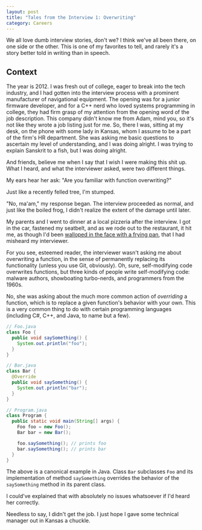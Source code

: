 ```yaml
---
layout: post
title: "Tales from the Interview 1: Overwriting"
category: Careers
---
```


We all love dumb interview stories, don't we?  I think we've all been
there, on one side or the other.  This is one of my favorites to tell,
and rarely it's a story better told in writing than in speech.

## Context

The year is 2012.  I was fresh out of college, eager to break into the
tech industry, and I had gotten into the interview process with a
prominent manufacturer of navigational equipment.  The opening was for a
junior firmware developer, and for a C++ nerd who loved systems
programming in college, they had firm grasp of my attention from the
opening word of the job description.  This company didn't know me from
Adam, mind you, so it's not like they wrote a job listing just for me.
So, there I was, sitting at my desk, on the phone with some lady in
Kansas, whom I assume to be a part of the firm's HR department.  She was
asking me basic questions to ascertain my level of understanding, and I
was doing alright.  I was trying to explain Sanskrit to a fish, but I
was doing alright.

And friends, believe me when I say that I wish I were making this shit
up.  What I heard, and what the interviewer asked, were two different
things.

My ears hear her ask: "Are you familiar with function overwriting?"

Just like a recently felled tree, I'm stumped.

"No, ma'am," my response began.  The interview proceeded as normal, and
just like the boiled frog, I didn't realize the extent of the damage
until later.

My parents and I went to dinner at a local pizzeria after the interview.
I got in the car, fastened my seatbelt, and as we rode out to the
restaurant, it hit me, as though I'd been [walloped in the face with a
frying pan](https://www.youtube.com/watch?v=cBirE_eglz4), that I had
misheard my interviewer.

For you see, esteemed reader, the interviewer wasn't asking me about
overwriting a function, in the sense of permanently replacing its
functionality (unless you use Git, obviously).  Oh, sure, self-modifying
code overwrites functions, but three kinds of people write
self-modifying code: malware authors, showboating turbo-nerds, and
programmers from the 1960s.

No, she was asking about the much more common action of _overriding_ a
function, which is to replace a given function's behavior with your own.
This is a very common thing to do with certain programming languages
(including C#, C++, and Java, to name but a few).

```java
// Foo.java
class Foo {
  public void saySomething() {
    System.out.println("foo");
  }
}

// Bar.java
class Bar {
  @Override
  public void saySomething() {
    System.out.println("bar");
  }
}

// Program.java
class Program {
  public static void main(String[] args) {
    Foo foo = new Foo();
    Bar bar = new Bar();

    foo.saySomething(); // prints foo
    bar.saySomething(); // prints bar
  }
}
```

The above is a canonical example in Java.  Class `Bar` subclasses `Foo`
and its implementation of method `saySomething` overrides the behavior
of the `saySomething` method in its parent class.

I could've explained that with absolutely no issues whatsoever if I'd
heard her correctly.

Needless to say, I didn't get the job.  I just hope I gave some
technical manager out in Kansas a chuckle.


